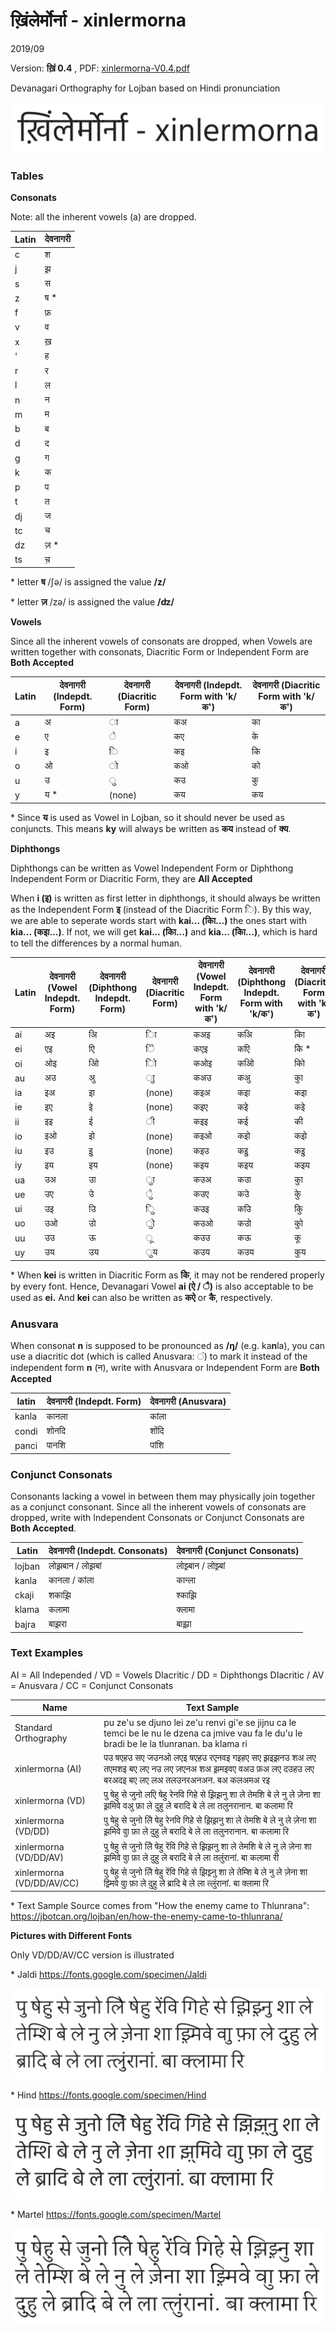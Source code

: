 <!--4-->
# ख़िंलेर्मोर्ना - xinlermorna

2019/09

Version: **ख़िं 0.4** , PDF: [xinlermorna-V0.4.pdf](xinlermorna/xinlermorna-V0.4.pdf)

Devanagari Orthography for Lojban based on Hindi pronunciation

![xinlermorna](xinlermorna/xinlermorna.png)

### Tables

**Consonats**

Note: all the inherent vowels (a) are dropped.

| Latin | देवनागरी |
| ----- | ---------- |
| c     | श          |
| j     | झ़          |
| s     | स          |
| z     | ष *        |
| f     | फ़          |
| v     | व          |
| x     | ख़          |
| '     | ह          |
| r     | र          |
| l     | ल          |
| n     | न          |
| m     | म          |
| b     | ब          |
| d     | द          |
| g     | ग          |
| k     | क          |
| p     | प          |
| t     | त          |
| dj    | ज          |
| tc    | च          |
| dz    | ज़ *        |
| ts    | च़          |

\* letter **ष** /ʃə/ is assigned the value **/z/**

\* letter **ज़** /zə/ is assigned the value **/ʣ/**

**Vowels**

Since all the inherent vowels of consonats are dropped, when Vowels are written together with consonats, Diacritic Form or Independent Form are **Both Accepted**

| Latin | देवनागरी (Indepdt. Form) | देवनागरी (Diacritic Form) | देवनागरी (Indepdt. Form with 'k/क') | देवनागरी (Diacritic Form with 'k/क') |
| ----- | ----------------------------- | --------------------------- | ---------------------------------------- | -------------------------------------- |
| a     | अ                             | ा                           | कअ                                       | का                                     |
| e     | ए                             | े                            | कए                                       | के                                      |
| i     | इ                             | ि                           | कइ                                       | कि                                     |
| o     | ओ                             | ो                           | कओ                                       | को                                     |
| u     | उ                             | ु                            | कउ                                       | कु                                      |
| y     | य *                           | (none)                      | कय                                       | कय                                     |

\* Since **य** is used as Vowel in Lojban, so it should never be used as conjuncts. This means **ky** will always be written as **कय** instead of **क्य**.

**Diphthongs**

Diphthongs can be written as Vowel Independent Form or Diphthong Independent Form or Diacritic Form, they are **All Accepted**

When **i (इ)** is written as first letter in diphthongs, it should always be written as the Independent Form **इ** (instead of the Diacritic Form  ि). By this way, we are able to seperate words start with **kai... (काि...)** the ones start with **kia... (कइा...)**. If not, we will get **kai... (काि...)** and **kia... (किा...)**, which is hard to tell the differences by a normal human.

| Latin | देवनागरी (Vowel Indepdt. Form) | देवनागरी (Diphthong Indepdt. Form) | देवनागरी (Diacritic Form) | देवनागरी (Vowel Indepdt. Form with 'k/क') | देवनागरी (Diphthong Indepdt. Form with 'k/क') | देवनागरी (Diacritic Form with 'k/क') |
| ----- | ----------------------------------- | --------------------------------------- | --------------------------- | ---------------------------------------------- | -------------------------------------------------- | -------------------------------------- |
| ai    | अइ                                  | अि                                      | ाि                          | कअइ                                            | कअि                                                | काि                                    |
| ei    | एइ                                  | एि                                      | ेि                           | कएइ                                            | कएि                                                | केि *                                   |
| oi    | ओइ                                  | ओि                                      | ोि                          | कओइ                                            | कओि                                                | कोि                                    |
| au    | अउ                                  | अु                                       | ाु                           | कअउ                                            | कअु                                                 | काु                                     |
| ia    | इअ                                  | इा                                      | (none)                      | कइअ                                            | कइा                                                | कइा                                    |
| ie    | इए                                  | इे                                       | (none)                      | कइए                                            | कइे                                                 | कइे                                     |
| ii    | इइ                                  | ई                                       | ी                           | कइइ                                            | कई                                                 | की                                     |
| io    | इओ                                  | इो                                      | (none)                      | कइओ                                            | कइो                                                | कइो                                    |
| iu    | इउ                                  | इु                                       | (none)                      | कइउ                                            | कइु                                                 | कइु                                     |
| iy    | इय                                  | इय                                      | (none)                      | कइय                                            | कइय                                                | कइय                                    |
| ua    | उअ                                  | उा                                      | ुा                           | कउअ                                            | कउा                                                | कुा                                     |
| ue    | उए                                  | उे                                       | ुे                            | कउए                                            | कउे                                                 | कुे                                      |
| ui    | उइ                                  | उि                                      | ुि                           | कउइ                                            | कउि                                                | कुि                                     |
| uo    | उओ                                  | उो                                      | ुो                           | कउओ                                            | कउो                                                | कुो                                     |
| uu    | उउ                                  | ऊ                                       | ू                            | कउउ                                            | कऊ                                                 | कू                                      |
| uy    | उय                                  | उय                                      | ुय                           | कउय                                            | कउय                                                | कुय                                     |

\* When **kei** is written in Diacritic Form as **केि**, it may not be rendered properly by every font. Hence, Devanagari Vowel **ai (ऐ / ै)** is also acceptable to be used as **ei.** And **kei** can also be written as **कऐ** or **कै**, respectively.

### Anusvara

When consonat **n** is supposed to be pronounced as **/ŋ/** (e.g. ka**n**la), you can use a diacritic dot (which is called Anusvara: ं) to mark it instead of the independent form **n** (न), write with Anusvara or Independent Form are **Both Accepted**

| latin | देवनागरी (Indepdt. Form) | देवनागरी (Anusvara) |
| ----- | ----------------------------- | --------------------- |
| kanla | कानला                         | कांला                  |
| condi | शोनदि                         | शोंदि                  |
| panci | पानशि                         | पांशि                  |

### Conjunct Consonats

Consonants lacking a vowel in between them may physically join together as a conjunct consonant. Since all the inherent vowels of consonats are dropped, write with Independent Consonats or Conjunct Consonats are **Both Accepted**.

| Latin  | देवनागरी (Indepdt. Consonats) | देवनागरी (Conjunct Consonats) |
| ------ | ---------------------------------- | ------------------------------- |
| lojban | लोझ़बान / लोझ़बां                     | लोझ़्बान / लोझ़्बां                  |
| kanla  | कानला / कांला                       | कान्ला                           |
| ckaji  | शकाझ़ि                              | श्काझ़ि                           |
| klama  | कलामा                              | क्लामा                           |
| bajra  | बाझ़रा                              | बाझ़्रा                           |

### Text Examples

AI = All Independed / VD = Vowels DIacritic / DD = Diphthongs DIacritic / AV = Anusvara / CC = Conjunct Consonats

| Name                      | Text Sample                                                  |
| ------------------------- | ------------------------------------------------------------ |
| Standard Orthography      | pu ze'u se djuno lei ze'u renvi gi'e se jijnu ca le temci be le nu le dzena ca jmive vau fa le du'u le bradi be le la tlunranan. ba klama ri |
| xinlermorna (AI)          | पउ षएहउ सए जउनओ लएइ षएहउ रएनवइ गइहए सए झ़इझ़नउ शअ लए तएमशइ बए लए नउ लए ज़एनअ शअ झ़मइवए वअउ फ़अ लए दउहउ लए बरअदइ बए लए लअ तलउनरअनअन. बअ कलअमअ रइ |
| xinlermorna (VD)          | पु षेहु से जुनो लएि षेहु रेनवि गिहे से झ़िझ़नु शा ले तेमशि बे ले नु ले ज़ेना शा झ़मिवे वअु फ़ा ले दुहु ले बरादि बे ले ला तलुनरानान. बा कलामा रि |
| xinlermorna (VD/DD)       | पु षेहु से जुनो लेि षेहु रेनवि गिहे से झ़िझ़नु शा ले तेमशि बे ले नु ले ज़ेना शा झ़मिवे वाु फ़ा ले दुहु ले बरादि बे ले ला तलुनरानान. बा कलामा रि |
| xinlermorna (VD/DD/AV)    | पु षेहु से जुनो लेि षेहु रेंवि गिहे से झ़िझ़नु शा ले तेमशि बे ले नु ले ज़ेना शा झ़मिवे वाु फ़ा ले दुहु ले बरादि बे ले ला तलुंरानां. बा कलामा री |
| xinlermorna (VD/DD/AV/CC) | पु षेहु से जुनो लेि षेहु रेंवि गिहे से झ़िझ़्नु शा ले तेम्शि बे ले नु ले ज़ेना शा झ़्मिवे वाु फ़ा ले दुहु ले ब्रादि बे ले ला त्लुंरानां. बा क्लामा रि |

\* Text Sample Source comes from "How the enemy came to Thlunrana": https://jbotcan.org/lojban/en/how-the-enemy-came-to-thlunrana/

**Pictures with Different Fonts**

Only VD/DD/AV/CC version is illustrated


\* Jaldi https://fonts.google.com/specimen/Jaldi

![Jaldi](xinlermorna/Jaldi.png)

\* Hind https://fonts.google.com/specimen/Hind

![Hind](xinlermorna/Hind.png)

\* Martel https://fonts.google.com/specimen/Martel

![Martel](xinlermorna/Martel.png)
